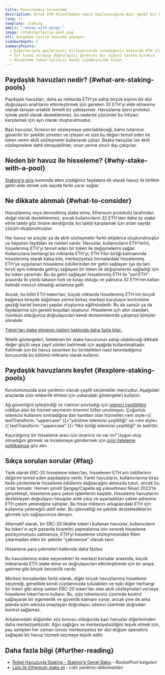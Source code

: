 ```yaml
---
title: Havuzlanmış hisseleme
description: Ortak ETH hisselemeye nasıl başlanacağına dair genel bir bakış
lang: tr
template: staking
emoji: ":money_with_wings:"
image: /staking/leslie-pool.png
alt: Gergedan Leslie havuzda yüzüyor.
sidebarDepth: 2
summaryPoints:
  - Diğerleriyle güçlerinizi birleştirerek istediğiniz miktarda ETH ile hisse alın ve ödüller kazanın
  - Zor kısmı atlayıp doğrulayıcı görevini bir üçüncü tarafa bırakın
  - Hisseleme token'larınızı kendi cüzdanınızda tutun
---
```


## Paydaşlık havuzları nedir? \{#what-are-staking-pools}

Paydaşlık havuzları, daha az miktarda ETH'ye sahip birçok kişinin bir dizi doğrulayıcı anahtarını etkinleştirmek için gereken 32 ETH'yi elde etmesine olanak tanıyan ortaklık temelli bir yaklaşımdır. Havuzlama işlevi protokol içinde yerel olarak desteklenmez, bu nedenle çözümler bu ihtiyacı karşılamak için ayrı olarak oluşturulmuştur.

Bazı havuzlar, fonların bir sözleşmeye yatırılabileceği, bahis tutarınızı güvenilir bir şekilde yöneten ve izleyen ve size bu değeri temsil eden bir token veren akıllı sözleşmeler kullanarak çalışır. Başka havuzlar ise akıllı sözleşmelere dahil olmayabilirler, onun yerine zincir dışı çalışırlar.

## Neden bir havuz ile hisseleme? \{#why-stake-with-a-pool}

[Staking'e giriş](/staking/) kısmında altını çizdiğimiz faydalara ek olarak havuz ile birlikte getiri elde etmek çok sayıda farklı yarar sağlar.

<CardGrid>
  <Card title="Düşük giriş engeli" emoji="🐟" description="Not a whale? No problem. Most staking pools let you stake virtually any amount of ETH by joining forces with other stakers, unlike staking solo which requires 32 ETH." />
  <Card title="Hemen hisseleyin" emoji=":stopwatch:" description="Staking with a pool is as easy as a token swap. No need to worry about hardware setup and node maintenance. Pools allow you to deposit your ETH which enables node operators to run validators. Rewards are then distributed to contributors minus a fee for node operations." />
  <Card title="hisseleme token'ları" emoji=":droplet:" description="Many staking pools provide a token that represents a claim on your staked ETH and the rewards it generates. This allows you to make use of your staked ETH, e.g. as collateral in DeFi applications." />
</CardGrid>

<StakingComparison page="pools" />

## Ne dikkate alınmalı \{#what-to-consider}

Havuzlanmış veya devredilmiş stake etme, Ethereum protokolü tarafından doğal olarak desteklenmez, ancak kullanıcıların 32 ETH'den daha az stake etme talebi göz önüne alındığında, bu talebi karşılamak için artan sayıda çözüm oluşturulmuştur.

Her havuz ve araçlar ya da akıllı sözleşmeler farklı ekiplerce oluşturulmuştur ve hepsinin faydaları ve riskleri vardır. Havuzlar, kullanıcıların ETH'lerini, hisselenmiş ETH'yi temsil eden bir token ile değişmelerini sağlar. Kullanıcılara herhangi bir miktarda ETH'yi; ETH Fikir birliği katmanında hisselenmiş olarak kalsa bile, merkeziyetsiz borsalardaki hisselenmiş ETH'ye uygulanan hisseleme ödüllerinden bir getiri sağlayan (ya da tam tersi) aynı miktarda getiriyi sağlayan bir token ile değişmelerini sağladığı için bu token yararlıdır. Bu da getiri sağlayan hisselenmiş ETH ile "asıl ETH" arasında iki yönlü takasın hızlı ve kolay olduğu ve yalnızca 32 ETH'nin katları halinde mevcut olmadığı anlamına gelir.

Ancak, bu kilitli ETH token'ları, büyük miktarda hisselenmiş ETH'nin birçok bağımsız bireyde dağılması yerine birkaç merkezi kuruluşun kontrolüne geçtiği kartel benzeri yapılar oluşturma eğilimindedir. Bu da sansür ya da faydalanma için gerekli koşulları oluşturur. Hisseleme için altın standart, mümkün olduğunca doğrulayıcıları kendi donanımlarında çalıştıran bireyler olmalıdır.

[Token'ları stake etmenin riskleri hakkında daha fazla bilgi.](https://notes.ethereum.org/@djrtwo/risks-of-lsd).

Nitelik göstergeleri, listelenen bir stake havuzunun sahip olabileceği dikkate değer güçlü veya zayıf yönleri belirtmek için aşağıda kullanılmaktadır. Katılmak için bir havuz seçerken bu öznitelikleri nasıl tanımladığımız konusunda bu bölümü referans olarak kullanın.

<StakingConsiderations page="pools" />

## Paydaşlık havuzlarını keşfet \{#explore-staking-pools}

Kurulumunuzda size yardımcı olacak çeşitli seçenekler mevcuttur. Aşağıdaki araçlarda size rehberlik etmesi için yukarıdaki göstergeleri kullanın.

<ProductDisclaimer />

<StakingProductsCardGrid category="pools" />

Ağ güvenliğini iyileştirdiği ve riskinizi sınırladığı için [istemci çeşitliliğini](/developers/docs/nodes-and-clients/client-diversity/) ciddiye alan bir hizmet seçmenin önemini lütfen unutmayın. Çoğunluk istemcisi kullanımı sınırladığına dair kanıtları olan hizmetler;<em style={{ textTransform: "uppercase" }}>"yürütme istemcisi çeşitliliği"</em> ve <em style={{ textTransform: "uppercase" }}>"fikir birliği istemcisi çeşitliliği" ile belirtilir.</em>

Kaçırdığımız bir hisseleme aracı için öneriniz mi var mı? Uygun olup olmadığını görmek ve incelemeye göndermek için [ürün listeleme politikamıza](/contributing/adding-staking-products/) göz atın.

## Sıkça sorulan sorular \{#faq}

<ExpandableCard title="Nasıl ödül kazanabilirim?">
Tipik olarak ERC-20 hisseleme token'ları, hisselenen ETH artı ödüllerinin değerini temsil eden paydaşlara verilir. Farklı havuzların, kullanıcılarına biraz farklı yöntemlerle hisseleme ödüllerini dağıtacağını aklınızda tutun, ancak bu ortak temadır.
</ExpandableCard>

<ExpandableCard title="Stake ettiğim tutarı ne zaman geri çekebilirim?">
Hemen şimdi! Şangay/Capella ağ yükseltmesi Nisan 2023'te gerçekleşti, hisseleme para çekim işlemlerini başlattı. Hisseleme havuzlarını destekleyen doğrulayıcı hesaplar artık çıkış ve ayarladıkları çekim adresine ETH çekim yeteneğine sahipler. Bu hisse miktarını arkaplandaki ETH için kullanma yeteneğini aktif eder. Bu işlevselliği ne şekilde desteklediklerini görmek için sağlayıcınıza danışın.

Alternatif olarak, bir ERC-20 likidite token'ı kullanan havuzlar, kullanıcıların bu token'ın açık pazarda ticaretini yapmalarına izin vererek hisseleme pozisyonunuzu satmanıza, ETH'yi hisseleme sözleşmesinden fiilen çıkarmadan etkin bir şekilde "çekmenize" olanak tanır.

<ButtonLink to="/staking/withdrawals/">Hisseleme para çekmeleri hakkında daha fazlası</ButtonLink>
</ExpandableCard>

<ExpandableCard title="Bu benim borsamla stake yapmaktan farklı mı?">
Bu havuzlanmış stake seçenekleri ile merkezi borsalar arasında, küçük miktarlarda ETH stake etme ve doğrulayıcıları etkinleştirmek için bir araya getirme gibi birçok benzerlik vardır.

Merkezi borsalardan farklı olarak, diğer birçok havuzlanmış hisseleme seçeneği, genellikle kendi cüzdanınızda tutulabilen ve tıpkı diğer herhangi bir token gibi alınıp satılan ERC-20 token'ları olan akıllı sözleşmeleri ve/veya hisseleme token'larını kullanır. Bu, size tokenleriniz üzerinde kontrol sağlayarak bir egemenlik ve güvenlik katmanı sunar, ancak yine de arka planda sizin adınıza onaylayan doğrulayıcı istemci üzerinde doğrudan kontrol sağlamaz.

Arkalarındaki düğümler söz konusu olduğunda bazı havuzlar diğerlerinden daha merkeziyetsizdir. Ağın sağlığını ve merkeziyetsizliğini teşvik etmek için, pay sahipleri her zaman izinsiz merkeziyetsiz bir dizi düğüm operatörü sağlayan bir havuz hizmeti seçmeye teşvik edilir.
</ExpandableCard>

## Daha fazla bilgi \{#further-reading}

- [Roket Havuzuyla Staking - Staking'e Genel Bakış](https://docs.rocketpool.net/guides/staking/overview.html) - _RocketPool belgeleri_
- [Lido ile Ethereum stake et](https://help.lido.fi/en/collections/2947324-staking-ethereum-with-lido) - _Lido yardımcı dökümanları_
